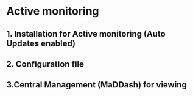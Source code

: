 # Active monitoring

## 1. Installation for Active monitoring (Auto Updates enabled)

## 2. Configuration file
## 3.Central Management (MaDDash) for viewing

